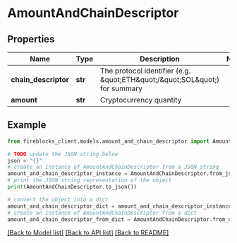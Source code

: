 # AmountAndChainDescriptor


## Properties

Name | Type | Description | Notes
------------ | ------------- | ------------- | -------------
**chain_descriptor** | **str** | The protocol identifier (e.g. \&quot;ETH\&quot;/\&quot;SOL\&quot;) for summary | 
**amount** | **str** | Cryptocurrency quantity | 

## Example

```python
from fireblocks_client.models.amount_and_chain_descriptor import AmountAndChainDescriptor

# TODO update the JSON string below
json = "{}"
# create an instance of AmountAndChainDescriptor from a JSON string
amount_and_chain_descriptor_instance = AmountAndChainDescriptor.from_json(json)
# print the JSON string representation of the object
print(AmountAndChainDescriptor.to_json())

# convert the object into a dict
amount_and_chain_descriptor_dict = amount_and_chain_descriptor_instance.to_dict()
# create an instance of AmountAndChainDescriptor from a dict
amount_and_chain_descriptor_from_dict = AmountAndChainDescriptor.from_dict(amount_and_chain_descriptor_dict)
```
[[Back to Model list]](../README.md#documentation-for-models) [[Back to API list]](../README.md#documentation-for-api-endpoints) [[Back to README]](../README.md)



